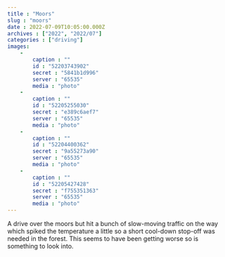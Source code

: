 ```yaml
---
title : "Moors"
slug : "moors"
date : 2022-07-09T10:05:00.000Z
archives : ["2022", "2022/07"]
categories : ["driving"]
images:
    -
        caption : ""
        id : "52203743902"
        secret : "5841b1d996"
        server : "65535"
        media : "photo"
    -
        caption : ""
        id : "52205255030"
        secret : "e389c6aef7"
        server : "65535"
        media : "photo"
    -
        caption : ""
        id : "52204400362"
        secret : "9a55273a90"
        server : "65535"
        media : "photo"
    -
        caption : ""
        id : "52205427428"
        secret : "f755351363"
        server : "65535"
        media : "photo"
---
```


A drive over the moors but hit a bunch of slow-moving traffic on the way which spiked the temperature a little so a short cool-down stop-off was needed in the forest. This seems to have been getting worse so is something to look into.